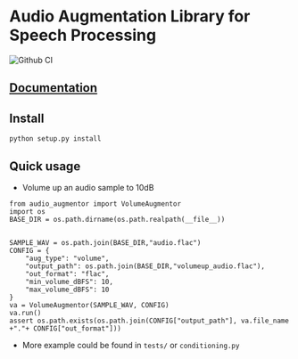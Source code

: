 # Audio Augmentation Library for Speech Processing
![Github CI](https://github.com/josebeo2016/audio_augmentor/actions/workflows/python-package.yml/badge.svg)
## [Documentation](https://audio-augmentor.readthedocs.io/en/latest/)
## Install

```
python setup.py install
```

## Quick usage

- Volume up an audio sample to 10dB

```
from audio_augmentor import VolumeAugmentor
import os
BASE_DIR = os.path.dirname(os.path.realpath(__file__))


SAMPLE_WAV = os.path.join(BASE_DIR,"audio.flac")
CONFIG = {
    "aug_type": "volume",
    "output_path": os.path.join(BASE_DIR,"volumeup_audio.flac"),
    "out_format": "flac",
    "min_volume_dBFS": 10,
    "max_volume_dBFS": 10
}
va = VolumeAugmentor(SAMPLE_WAV, CONFIG)
va.run()
assert os.path.exists(os.path.join(CONFIG["output_path"], va.file_name +"."+ CONFIG["out_format"]))

```

* More example could be found in `tests/` or `conditioning.py`